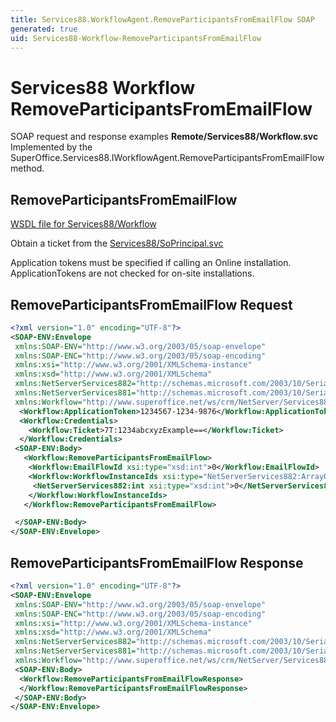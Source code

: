 ```yaml
---
title: Services88.WorkflowAgent.RemoveParticipantsFromEmailFlow SOAP
generated: true
uid: Services88-Workflow-RemoveParticipantsFromEmailFlow
---
```


# Services88 Workflow RemoveParticipantsFromEmailFlow

SOAP request and response examples **Remote/Services88/Workflow.svc**
Implemented by the <see cref="M:SuperOffice.Services88.IWorkflowAgent.RemoveParticipantsFromEmailFlow">SuperOffice.Services88.IWorkflowAgent.RemoveParticipantsFromEmailFlow</see> method.

## RemoveParticipantsFromEmailFlow





[WSDL file for Services88/Workflow](../Services88-Workflow.md)

Obtain a ticket from the [Services88/SoPrincipal.svc](../SoPrincipal/index.md)

Application tokens must be specified if calling an Online installation. ApplicationTokens are not checked for on-site installations.

## RemoveParticipantsFromEmailFlow Request

```xml
<?xml version="1.0" encoding="UTF-8"?>
<SOAP-ENV:Envelope
 xmlns:SOAP-ENV="http://www.w3.org/2003/05/soap-envelope"
 xmlns:SOAP-ENC="http://www.w3.org/2003/05/soap-encoding"
 xmlns:xsi="http://www.w3.org/2001/XMLSchema-instance"
 xmlns:xsd="http://www.w3.org/2001/XMLSchema"
 xmlns:NetServerServices882="http://schemas.microsoft.com/2003/10/Serialization/Arrays"
 xmlns:NetServerServices881="http://schemas.microsoft.com/2003/10/Serialization/"
 xmlns:Workflow="http://www.superoffice.net/ws/crm/NetServer/Services88">
  <Workflow:ApplicationToken>1234567-1234-9876</Workflow:ApplicationToken>
  <Workflow:Credentials>
    <Workflow:Ticket>7T:1234abcxyzExample==</Workflow:Ticket>
  </Workflow:Credentials>
 <SOAP-ENV:Body>
   <Workflow:RemoveParticipantsFromEmailFlow>
    <Workflow:EmailFlowId xsi:type="xsd:int">0</Workflow:EmailFlowId>
    <Workflow:WorkflowInstanceIds xsi:type="NetServerServices882:ArrayOfint">
     <NetServerServices882:int xsi:type="xsd:int">0</NetServerServices882:int>
    </Workflow:WorkflowInstanceIds>
   </Workflow:RemoveParticipantsFromEmailFlow>

 </SOAP-ENV:Body>
</SOAP-ENV:Envelope>

```


## RemoveParticipantsFromEmailFlow Response

```xml
<?xml version="1.0" encoding="UTF-8"?>
<SOAP-ENV:Envelope
 xmlns:SOAP-ENV="http://www.w3.org/2003/05/soap-envelope"
 xmlns:SOAP-ENC="http://www.w3.org/2003/05/soap-encoding"
 xmlns:xsi="http://www.w3.org/2001/XMLSchema-instance"
 xmlns:xsd="http://www.w3.org/2001/XMLSchema"
 xmlns:NetServerServices882="http://schemas.microsoft.com/2003/10/Serialization/Arrays"
 xmlns:NetServerServices881="http://schemas.microsoft.com/2003/10/Serialization/"
 xmlns:Workflow="http://www.superoffice.net/ws/crm/NetServer/Services88">
 <SOAP-ENV:Body>
  <Workflow:RemoveParticipantsFromEmailFlowResponse>
  </Workflow:RemoveParticipantsFromEmailFlowResponse>
 </SOAP-ENV:Body>
</SOAP-ENV:Envelope>

```

